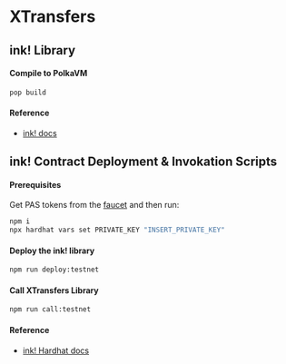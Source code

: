 # XTransfers

## ink! Library
#### Compile to PolkaVM
```sh
pop build
```

#### Reference
- [ink! docs](https://use.ink/docs/v6/getting-started/building-your-contract)

## ink! Contract Deployment & Invokation Scripts
#### Prerequisites
Get PAS tokens from the [faucet](https://faucet.polkadot.io/?parachain=1111) and then run:
```sh
npm i
npx hardhat vars set PRIVATE_KEY "INSERT_PRIVATE_KEY"
```

#### Deploy the ink! library
```sh
npm run deploy:testnet
```

#### Call XTransfers Library
```sh
npm run call:testnet
```

#### Reference
- [ink! Hardhat docs](https://use.ink/tutorials/ethereum-compatibility/hardhat-deployment/)
